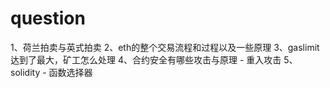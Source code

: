 # question

1、荷兰拍卖与英式拍卖
2、eth的整个交易流程和过程以及一些原理
3、gaslimit达到了最大，矿工怎么处理
4、合约安全有哪些攻击与原理
	- 重入攻击
5、solidity 
	- 函数选择器

